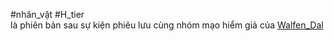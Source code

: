 #nhân_vật #H_tier  
là phiên bản sau sự kiện phiêu lưu cùng nhóm mạo hiểm giả của [Walfen_Dal](Walfen_Dal.md)  
